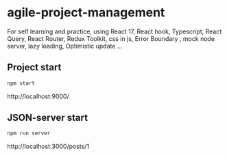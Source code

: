 # agile-project-management

For self learning and practice, using React 17, React hook, Typescript, React Query, React Router, Redux Toolkit, css in js, Error Boundary , mock node server, lazy loading, Optimistic update ...

## Project start

```bash
npm start
```

http://localhost:9000/

## JSON-server start

```bash
npm run server
```

http://localhost:3000/posts/1
